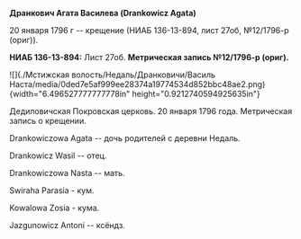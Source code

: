 **Дранкович Агата Василева (Drankowicz Agata)**

20 января 1796 г -- крещение (НИАБ 136-13-894, лист 27об, №12/1796-р
(ориг)).

**НИАБ 136-13-894:** Лист 27об. **Метрическая запись №12/1796-р
(ориг).**

![](./Мстижская волость/Недаль/Дранковичи/Василь Наста/media/0ded7e5af999ee28374a19774534d852bbc48ae2.png){width="6.496527777777778in"
height="0.9212740594925635in"}

Дедиловичская Покровская церковь. 20 января 1796 года. Метрическая
запись о крещении.

Drankowiczowa Agata -- дочь родителей с деревни Нeдаль.

Drankowicz Wasil -- отец.

Drankowiczowa Nasta -- мать.

Swiraha Parasia - кум.

Kowalowa Zosia - кума.

Jazgunowicz Antoni -- ксёндз.
